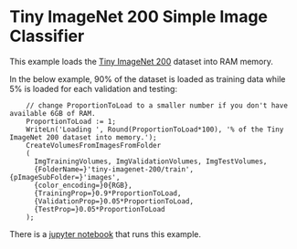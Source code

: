 # Tiny ImageNet 200 Simple Image Classifier

This example loads the [Tiny ImageNet 200](https://tiny-imagenet.herokuapp.com/) dataset into RAM memory.

In the below example, 90% of the dataset is loaded as training data while 5% is loaded for each validation and testing:
```
    // change ProportionToLoad to a smaller number if you don't have available 6GB of RAM.
    ProportionToLoad := 1;
    WriteLn('Loading ', Round(ProportionToLoad*100), '% of the Tiny ImageNet 200 dataset into memory.');
    CreateVolumesFromImagesFromFolder
    (
      ImgTrainingVolumes, ImgValidationVolumes, ImgTestVolumes,
      {FolderName=}'tiny-imagenet-200/train', {pImageSubFolder=}'images',
      {color_encoding=}0{RGB},
      {TrainingProp=}0.9*ProportionToLoad,
      {ValidationProp=}0.05*ProportionToLoad,
      {TestProp=}0.05*ProportionToLoad
    );
```

There is a [jupyter notebook](https://github.com/joaopauloschuler/neural-api/blob/master/examples/SimpleTinyImageNet/tiny-imagenet-200.ipynb) that runs this example.
